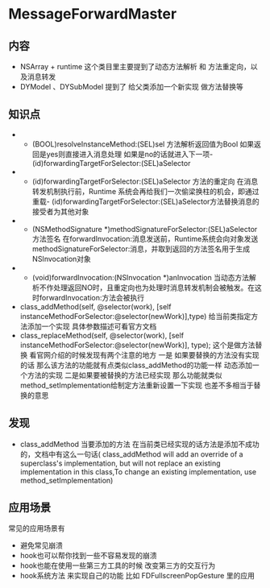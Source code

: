 # MessageForwardMaster
## 内容
 * NSArray + runtime    这个类目里主要提到了动态方法解析 和 方法重定向，以及消息转发
 * DYModel 、DYSubModel 提到了 给父类添加一个新实现 做方法替换等
## 知识点
* + (BOOL)resolveInstanceMethod:(SEL)sel  方法解析返回值为Bool 如果返回是yes则直接进入消息处理 如果是no的话就进入下一项- (id)forwardingTargetForSelector:(SEL)aSelector
* - (id)forwardingTargetForSelector:(SEL)aSelector  方法的重定向  在消息转发机制执行前，Runtime 系统会再给我们一次偷梁换柱的机会，即通过重载- (id)forwardingTargetForSelector:(SEL)aSelector方法替换消息的接受者为其他对象
* - (NSMethodSignature *)methodSignatureForSelector:(SEL)aSelector  方法签名 在forwardInvocation:消息发送前，Runtime系统会向对象发送methodSignatureForSelector:消息，并取到返回的方法签名用于生成NSInvocation对象
* - (void)forwardInvocation:(NSInvocation *)anInvocation 当动态方法解析不作处理返回NO时，且重定向也为处理时消息转发机制会被触发。在这时forwardInvocation:方法会被执行
* class_addMethod(self, @selector(work), [self instanceMethodForSelector:@selector(newWork)],type)  给当前类指定方法添加一个实现 具体参数描述可看官方文档
* class_replaceMethod(self, @selector(work), [self instanceMethodForSelector:@selector(newWork)], type); 这个是做方法替换 看官网介绍的时候发现有两个注意的地方 一是 如果要替换的方法没有实现的话 那么该方法的功能就有点类似class_addMethod的功能一样 动态添加一个方法的实现 二是如果要被替换的方法已经实现 那么功能就类似method_setImplementation给制定方法重新设置一下实现 也差不多相当于替换的意思

## 发现
* class_addMethod 当要添加的方法 在当前类已经实现的话方法是添加不成功的，文档中有这么一句话( class_addMethod will add an override of a superclass's implementation, but will not replace an existing implementation in this class,To change an existing implementation, use method_setImplementation)

## 应用场景
常见的应用场景有
* 避免常见崩溃
* hook也可以帮你找到一些不容易发现的崩溃
* hook也能在使用一些第三方工具的时候 改变第三方的交互行为
* hook系统方法 来实现自己的功能 比如 FDFullscreenPopGesture 里的应用

